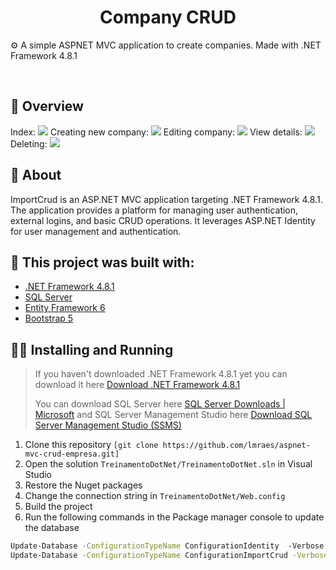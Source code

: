 <h1 align="center">
<!--   <img alt="Project's logo" src="https://github.com/user-attachments/assets/bbf2fd04-d808-47a4-a9d0-a50f269f771d" width="140px" align="left" /> -->
  Company CRUD
</h1>

<p align="left">
  ⚙️ A simple ASPNET MVC application to create companies. Made with .NET Framework 4.8.1
  <br />
</p>
<br/>

## 👀 Overview
<div>
  Index:
  <img src="https://github.com/user-attachments/assets/24ccb257-008e-48da-b204-fef6ceb22458" />
  Creating new company:
  <img src="https://github.com/user-attachments/assets/6f006459-ac47-4190-b470-7ad774512bd1" />
  Editing company:
  <img src="https://github.com/user-attachments/assets/0b124372-8945-45e7-964e-461a70b5e9ea" />
  View details:
  <img src="https://github.com/user-attachments/assets/e669f3b7-b497-48cb-8241-5be39191a1bf" />
  Deleting:
  <img src="https://github.com/user-attachments/assets/80a1d0d0-ec18-4379-b6c7-cddab08970db" />
</div>

## 📖 About

ImportCrud is an ASP.NET MVC application targeting .NET Framework 4.8.1. The application provides a platform for managing user authentication, external logins, and basic CRUD operations. It leverages ASP.NET Identity for user management and authentication.

## 🧱 This project was built with:

- [.NET Framework 4.8.1](https://dotnet.microsoft.com/en-us/download/dotnet-framework/net481)
- [SQL Server](https://www.microsoft.com/en/sql-server/sql-server-downloads)
- [Entity Framework 6](https://learn.microsoft.com/en-us/ef/ef6/)
- [Bootstrap 5](https://getbootstrap.com/)

## 🚶‍♂️ Installing and Running

> If you haven't downloaded .NET Framework 4.8.1 yet you can download it here [Download .NET Framework 4.8.1](https://dotnet.microsoft.com/en-us/download/dotnet-framework/net481)
> 
> You can download SQL Server here [SQL Server Downloads | Microsoft](https://www.microsoft.com/en-us/sql-server/sql-server-downloads) and SQL Server Management Studio here [Download SQL Server Management Studio (SSMS)](https://learn.microsoft.com/en-us/sql/ssms/download-sql-server-management-studio-ssms?view=sql-server-ver16)

1.  Clone this repository `[git clone https://github.com/lmraes/aspnet-mvc-crud-empresa.git]`
2.  Open the solution `TreinamentoDotNet/TreinamentoDotNet.sln` in Visual Studio
3.  Restore the Nuget packages
4.  Change the connection string in `TreinamentoDotNet/Web.config`
5.  Build the project
6.  Run the following commands in the Package manager console to update the database 
```bash
Update-Database -ConfigurationTypeName ConfigurationIdentity  -Verbose
Update-Database -ConfigurationTypeName ConfigurationImportCrud -Verbose
```
